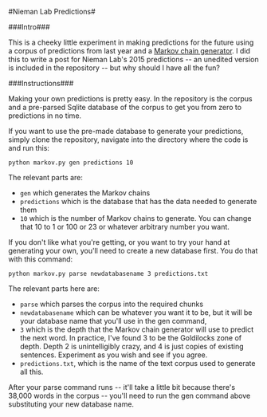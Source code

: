 #Nieman Lab Predictions#

###Intro###

This is a cheeky little experiment in making predictions for the future using a corpus of predictions from last year and a [Markov chain generator](https://github.com/codebox/markov-text). I did this to write a post for Nieman Lab's 2015 predictions -- an unedited version is included in the repository -- but why should I have all the fun?

###Instructions###

Making your own predictions is pretty easy. In the repository is the corpus and a pre-parsed Sqlite database of the corpus to get you from zero to predictions in no time. 

If you want to use the pre-made database to generate your predictions, simply clone the repository, navigate into the directory where the code is and run this:

```python markov.py gen predictions 10```

The relevant parts are:

* `gen` which generates the Markov chains
* `predictions` which is the database that has the data needed to generate them
* `10` which is the number of Markov chains to generate. You can change that 10 to 1 or 100 or 23 or whatever arbitrary number you want.

If you don't like what you're getting, or you want to try your hand at generating your own, you'll need to create a new database first. You do that with this command:

```python markov.py parse newdatabasename 3 predictions.txt```

The relevant parts here are:
 
* `parse` which parses the corpus into the required chunks 
* `newdatabasename` which can be whatever you want it to be, but it will be your database name that you'll use in the gen command, 
* `3` which is the depth that the Markov chain generator will use to predict the next word. In practice, I've found 3 to be the Goldilocks zone of depth. Depth 2 is unintelligibly crazy, and 4 is just copies of existing sentences. Experiment as you wish and see if you agree. 
* `predictions.txt`, which is the name of the text corpus used to generate all this.

After your parse command runs -- it'll take a little bit because there's 38,000 words in the corpus -- you'll need to run the gen command above substituting your new database name.